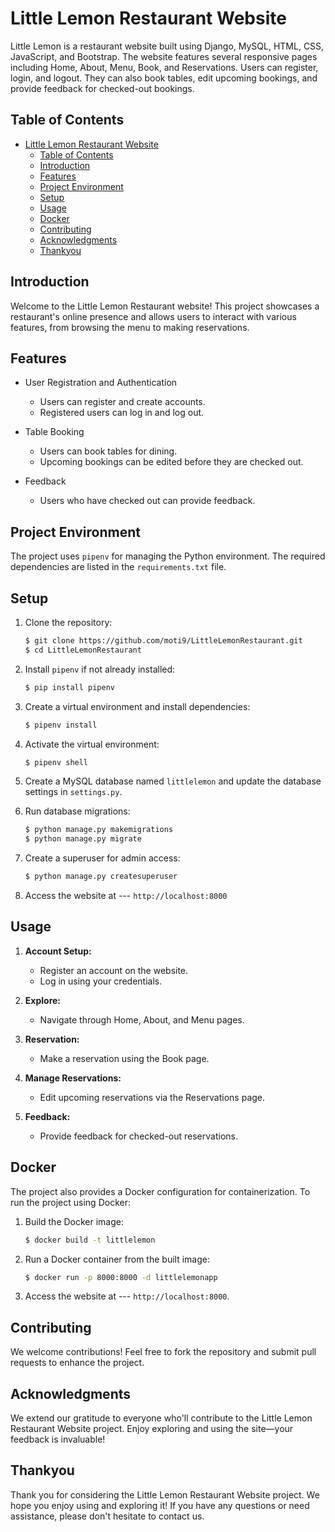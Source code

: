 # Little Lemon Restaurant Website

Little Lemon is a restaurant website built using Django, MySQL, HTML, CSS, JavaScript, and Bootstrap. The website features several responsive pages including Home, About, Menu, Book, and Reservations. Users can register, login, and logout. They can also book tables, edit upcoming bookings, and provide feedback for checked-out bookings.

## Table of Contents

- [Little Lemon Restaurant Website](#little-lemon-restaurant-website)
  - [Table of Contents](#table-of-contents)
  - [Introduction](#introduction)
  - [Features](#features)
  - [Project Environment](#project-environment)
  - [Setup](#setup)
  - [Usage](#usage)
  - [Docker](#docker)
  - [Contributing](#contributing)
  - [Acknowledgments](#acknowledgments)
  - [Thankyou](#thankyou)

## Introduction

Welcome to the Little Lemon Restaurant website! This project showcases a restaurant's online presence and allows users to interact with various features, from browsing the menu to making reservations.

## Features

- User Registration and Authentication
  - Users can register and create accounts.
  - Registered users can log in and log out.

- Table Booking
  - Users can book tables for dining.
  - Upcoming bookings can be edited before they are checked out.

- Feedback
  - Users who have checked out can provide feedback.

## Project Environment

The project uses `pipenv` for managing the Python environment. The required dependencies are listed in the `requirements.txt` file.

## Setup

1. Clone the repository:
    ```bash 
    $ git clone https://github.com/moti9/LittleLemonRestaurant.git
    $ cd LittleLemonRestaurant
    ```

2. Install `pipenv` if not already installed:
    ```bash 
    $ pip install pipenv 
    ```

3. Create a virtual environment and install dependencies:
    ```bash
    $ pipenv install
    ```

4. Activate the virtual environment:
    ```bash
    $ pipenv shell
    ```

5. Create a MySQL database named `littlelemon` and update the database settings in `settings.py`.

6. Run database migrations:
    ```bash
    $ python manage.py makemigrations
    $ python manage.py migrate
    ```

7. Create a superuser for admin access:
    ```bash
    $ python manage.py createsuperuser
    ```

9. Access the website at --- `http://localhost:8000`

## Usage

1. **Account Setup:**
   - Register an account on the website.
   - Log in using your credentials.

2. **Explore:**
   - Navigate through Home, About, and Menu pages.

3. **Reservation:**
   - Make a reservation using the Book page.

4. **Manage Reservations:**
   - Edit upcoming reservations via the Reservations page.

5. **Feedback:**
   - Provide feedback for checked-out reservations.

## Docker

The project also provides a Docker configuration for containerization. To run the project using Docker:

1. Build the Docker image:
    ```bash 
    $ docker build -t littlelemon
    ```

2. Run a Docker container from the built image:

    ```bash
    $ docker run -p 8000:8000 -d littlelemonapp
    ```

3. Access the website at --- `http://localhost:8000`.

## Contributing

We welcome contributions! Feel free to fork the repository and submit pull requests to enhance the project.

## Acknowledgments

We extend our gratitude to everyone who'll contribute to the Little Lemon Restaurant Website project. Enjoy exploring and using the site—your feedback is invaluable!


## Thankyou

Thank you for considering the Little Lemon Restaurant Website project. We hope you enjoy using and exploring it! If you have any questions or need assistance, please don't hesitate to contact us.